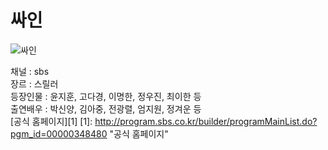 # 싸인
![싸인](http://imgnews.naver.com/image/5033/2010/12/06/201012060807381001_1.jpg "싸인")  

채널 : sbs  
장르 : 스릴러  
등장인물 : 윤지훈, 고다경, 이명한, 정우진, 최이한 등  
출연배우 : 박신양, 김아중, 전광렬, 엄지원, 정겨운 등  
[공식 홈페이지][1]
[1]: http://program.sbs.co.kr/builder/programMainList.do?pgm_id=00000348480 "공식 홈페이지"